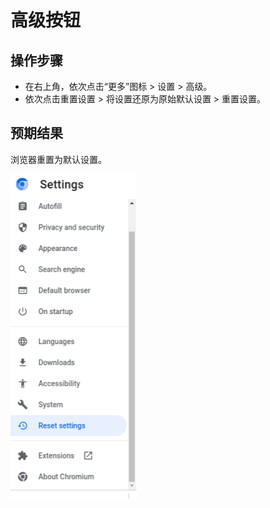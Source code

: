 # 高级按钮

## 操作步骤

- 在右上角，依次点击“更多”图标 > 设置 > 高级。
- 依次点击重置设置 > 将设置还原为原始默认设置 > 重置设置。

## 预期结果

浏览器重置为默认设置。

![高级按钮-1](./img/高级按钮-1.png)
